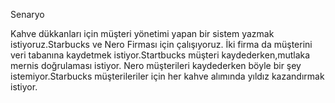 Senaryo

Kahve dükkanları için müşteri yönetimi yapan bir sistem yazmak istiyoruz.Starbucks ve Nero Firması için çalışıyoruz.
İki firma da müşterini veri tabanına kaydetmek istiyor.Startbucks müşteri kaydederken,mutlaka mernis doğrulaması istiyor.
Nero müşterileri kaydederken böyle bir şey istemiyor.Starbucks müşterileriler için her kahve alımında yıldız kazandırmak istiyor.
